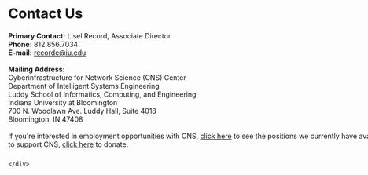 <!DOCTYPE html>
<html>
<head>
<!-- use 'require' tag to include CSS and js specified for the page -->
<title>Contact | Connect with CNS</title>
<meta name="layout" content="CNSTemplate" />
</head>

<body>
	<!-- page specified contents go here -->
	<div id="middle" class="connect">
		<h1 style="margin-bottom: 20px;">Contact Us</h1>
		<div itemscope itemtype="http://schema.org/Organization" itemref="cns_brand_logo" id="container" style="margin-bottom: 25px; width: 865px;">
			<meta itemprop="url" content="http://cns.iu.edu/contact.html">
			<p itemprop="address" itemscope itemtype="http://schema.org/PostalAddress" class="middle">
				<strong itemprop="contactType">Primary Contact:</strong> Lisel Record, Associate Director<br />
				<strong>Phone:</strong> <span itemprop="telephone">812.856.7034</span><br /> <!-- <strong>Fax:</strong>
				<span itemprop="faxNumber">812.855.6166</span><br /> --><strong>E-mail:</strong> <a
					href="mailto:recorde@iu.edu?subject=[Contact Form]" target="_blank">
					<span>recorde@iu.edu</span></a>
				<br /><br />
				<strong>Mailing Address:</strong><br />
				<span itemprop="name">Cyberinfrastructure for Network Science (CNS) Center</span><br />
				Department of Intelligent Systems Engineering<br />
				Luddy School of Informatics, Computing, and Engineering<br />
				Indiana University at Bloomington<br />
				<span itemprop="streetAddress">700 N. Woodlawn Ave. Luddy Hall, Suite 4018</span>
				<br /><span itemprop="addressLocality">Bloomington</span>, <span itemprop="addressRegion">IN</span> <span itemprop="postalCode">47408</span><br />
				<br /> If you're interested in employment opportunities with CNS,
				<a href="jobs.html">click here</a> to see the positions we currently
				have available. If you'd like to support CNS, <a href="support.html">
				click here</a> to donate.
			</p>
		</div>

	</div>
</body>
</html>
